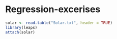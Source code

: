 # Regression-excerises
```R
solar <- read.table("Solar.txt", header = TRUE)
library(leaps)
attach(solar)
```
